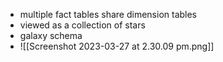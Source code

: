 
- multiple fact tables share dimension tables 
- viewed as a collection of stars 
- galaxy schema
- ![[Screenshot 2023-03-27 at 2.30.09 pm.png]]